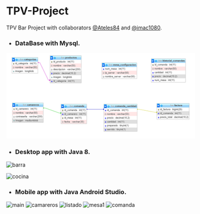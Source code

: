 # TPV-Project

TPV Bar Project with collaborators [@Ateles84](https://github.com/Ateles84) and [@imac1080](https://github.com/imac1080).

* ### DataBase with Mysql.

![db](https://raw.githubusercontent.com/jcsalinas20/TPV-Project/master/images/db/db.png)

* ### Desktop app with Java 8.

![barra](https://raw.githubusercontent.com/jcsalinas20/TPV-Project/master/desktop/barra.png)

![cocina](https://raw.githubusercontent.com/jcsalinas20/TPV-Project/master/desktop/cocina.png)

* ### Mobile app with Java Android Studio.

![main](https://raw.githubusercontent.com/jcsalinas20/TPV-Project/master/mobile/index.png)
![camareros](https://raw.githubusercontent.com/jcsalinas20/TPV-Project/master/mobile/camareros.png)
![listado](https://raw.githubusercontent.com/jcsalinas20/TPV-Project/master/mobile/listado.png)
![mesa1](https://raw.githubusercontent.com/jcsalinas20/TPV-Project/master/mobile/mesa.png)
![comanda](https://raw.githubusercontent.com/jcsalinas20/TPV-Project/master/mobile/comanda.png)
